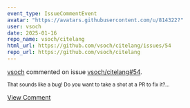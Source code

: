 ```yaml
---
event_type: IssueCommentEvent
avatar: "https://avatars.githubusercontent.com/u/814322?"
user: vsoch
date: 2025-01-16
repo_name: vsoch/citelang
html_url: https://github.com/vsoch/citelang/issues/54
repo_url: https://github.com/vsoch/citelang
---
```


<a href='https://github.com/vsoch' target='_blank'>vsoch</a> commented on issue <a href='https://github.com/vsoch/citelang/issues/54' target='_blank'>vsoch/citelang#54</a>.

<small>That sounds like a bug! Do you want to take a shot at a PR to fix it?...</small>

<a href='https://github.com/vsoch/citelang/issues/54' target='_blank'>View Comment</a>